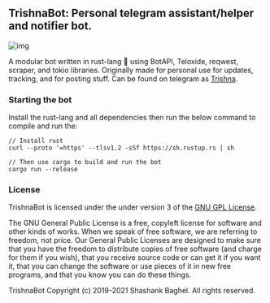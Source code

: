 ## TrishnaBot: Personal telegram assistant/helper and notifier bot.

![img](https://img.shields.io/github/license/radcolor/trishna)

A modular bot written in rust-lang 🦀 using BotAPI, Teloxide, reqwest, scraper, and tokio libraries. Originally made for personal use for updates, tracking, and for posting stuff. Can be found on telegram as [Trishna](https://t.me/Trishna_Bot).

### Starting the bot

Install the rust-lang and all dependencies then run the below command to compile and run the:

```
// Install rust
curl --proto '=https' --tlsv1.2 -sSf https://sh.rustup.rs | sh

// Then use cargo to build and run the bot
cargo run --release
```

### License

TrishnaBot is licensed under the under version 3 of the [GNU GPL License](https://github.com/radcolor/trishna/blob/master/LICENSE).

The GNU General Public License is a free, copyleft license for software and other kinds of works. When we speak of free software, we are referring to freedom, not price. Our General Public Licenses are designed to make sure that you have the freedom to distribute copies of free software (and charge for them if you wish), that you receive source code or can get it if you want it, that you can change the software or use pieces of it in new free programs, and that you know you can do these things.

TrishnaBot Copyright (c) 2019-2021 Shashank Baghel. All rights reserved.
